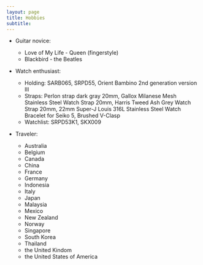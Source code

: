 ```yaml
---
layout: page
title: Hobbies
subtitle:
---
```

* Guitar novice:
  * Love of My Life - Queen (fingerstyle)
  * Blackbird - the Beatles

* Watch enthusiast:
  * Holding: SARB065, SRPD55, Orient Bambino 2nd generation version III
   * Straps: Perlon strap dark gray 20mm, Gallox Milanese Mesh Stainless Steel Watch Strap 20mm, Harris Tweed Ash Grey Watch Strap 20mm, 22mm Super-J Louis 316L Stainless Steel Watch Bracelet for Seiko 5, Brushed V-Clasp
  * Watchlist: SRPD53K1, SKX009

* Traveler:
  * Australia
  * Belgium
  * Canada
  * China
  * France
  * Germany
  * Indonesia
  * Italy
  * Japan
  * Malaysia
  * Mexico
  * New Zealand
  * Norway
  * Singapore
  * South Korea
  * Thailand
  * the United Kindom
  * the United States of America
